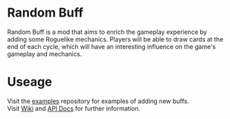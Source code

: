 # Random Buff
Random Buff is a mod that aims to enrich the gameplay experience by adding some Roguelike mechanics. Players will be able to draw cards at the end of each cycle, which will have an interesting influence on the game's gameplay and mechanics.


# Useage
Visit the [examples](https://github.com/rwmoddingch/RandomBuff-Template) repository for examples of adding new buffs.\
Visit [Wiki](https://rwmoddingch.github.io/ChModdingWiki/RandomBuff/) and [API Docs](https://rwmoddingch.github.io/RandomBuff-API/api/) for further information.
